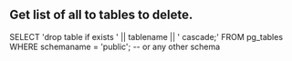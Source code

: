 ## Get list of all to tables to delete.

SELECT 'drop table if exists ' || tablename || ' cascade;' 
FROM pg_tables
WHERE schemaname = 'public'; -- or any other schema
